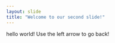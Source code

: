 ```yaml
---
layout: slide
title: "Welcome to our second slide!"
---
```

hello world!
Use the left arrow to go back!

